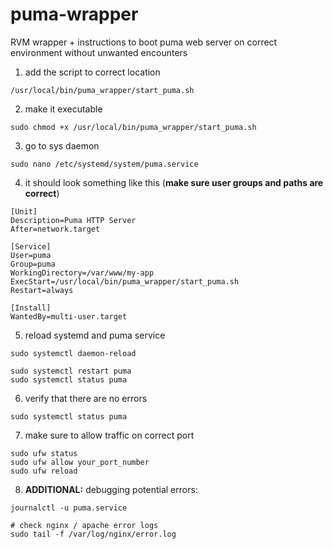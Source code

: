# puma-wrapper
RVM wrapper + instructions to boot puma web server on correct environment without unwanted encounters

1. add the script to correct location
```
/usr/local/bin/puma_wrapper/start_puma.sh
```

2. make it executable
```
sudo chmod +x /usr/local/bin/puma_wrapper/start_puma.sh
```

3. go to sys daemon
```
sudo nano /etc/systemd/system/puma.service
```

4. it should look something like this (<b>make sure user groups and paths are correct</b>)
```
[Unit]
Description=Puma HTTP Server
After=network.target

[Service]
User=puma
Group=puma
WorkingDirectory=/var/www/my-app
ExecStart=/usr/local/bin/puma_wrapper/start_puma.sh
Restart=always

[Install]
WantedBy=multi-user.target
```

5. reload systemd and puma service
```
sudo systemctl daemon-reload

sudo systemctl restart puma
sudo systemctl status puma
```

6. verify that there are no errors
```
sudo systemctl status puma
```
7. make sure to allow traffic on correct port
```
sudo ufw status
sudo ufw allow your_port_number
sudo ufw reload
```

8. <b>ADDITIONAL:</b> debugging potential errors:
```
journalctl -u puma.service

# check nginx / apache error logs
sudo tail -f /var/log/nginx/error.log
```